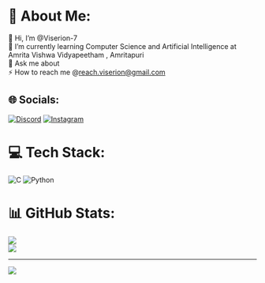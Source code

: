 # 💫 About Me:
🔭 Hi, I’m @Viserion-7<br>🌱 I’m currently learning Computer Science and Artificial Intelligence at Amrita Vishwa Vidyapeetham , Amritapuri<br>💬 Ask me about<br>⚡  How to reach me @reach.viserion@gmail.com


## 🌐 Socials:
[![Discord](https://img.shields.io/badge/Discord-%237289DA.svg?logo=discord&logoColor=white)](htttps://discord.gg/Viserion#5320) [![Instagram](https://img.shields.io/badge/Instagram-%23E4405F.svg?logo=Instagram&logoColor=white)](https://instagram.com/_viserion7_) 

# 💻 Tech Stack:
![C](https://img.shields.io/badge/c-%2300599C.svg?style=for-the-badge&logo=c&logoColor=white) ![Python](https://img.shields.io/badge/python-3670A0?style=for-the-badge&logo=python&logoColor=ffdd54)
# 📊 GitHub Stats:
![](https://github-readme-stats.vercel.app/api?username=Viserion-7&theme=dark&hide_border=false&include_all_commits=false&count_private=false)<br/>
![](https://github-readme-streak-stats.herokuapp.com/?user=Viserion-7&theme=dark&hide_border=false)<br/>

---
[![](https://visitcount.itsvg.in/api?id=Viserion-7&icon=0&color=0)](https://visitcount.itsvg.in)

<!-- Proudly created with GPRM ( https://gprm.itsvg.in ) -->

